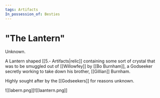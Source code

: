 ```yaml
---
tags: Artifacts
In_possession_of: Besties
---
```

# "The Lantern"
Unknown.

A Lantern shaped [[5.- Artifacts|relic]] containing some sort of crystal that was to be smuggled out of [[Willowfey]] by [[Bo Burnham]], a Godseeker secretly working to take down his brother, [[Gillian]] Burnham. 

Highly sought after by the [[Godseekers]] for reasons unknown.


![[labern.png]]![[laantern.png]]
